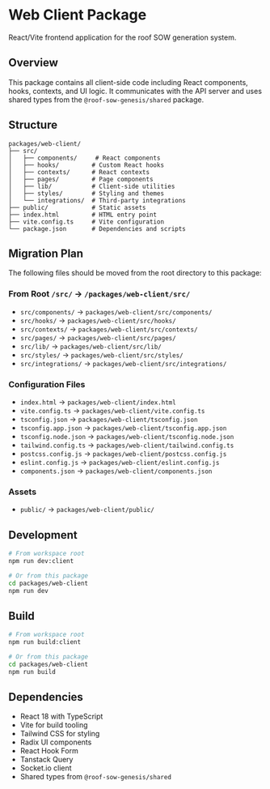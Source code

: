 # Web Client Package

React/Vite frontend application for the roof SOW generation system.

## Overview

This package contains all client-side code including React components, hooks, contexts, and UI logic. It communicates with the API server and uses shared types from the `@roof-sow-genesis/shared` package.

## Structure

```
packages/web-client/
├── src/
│   ├── components/     # React components
│   ├── hooks/         # Custom React hooks  
│   ├── contexts/      # React contexts
│   ├── pages/         # Page components
│   ├── lib/           # Client-side utilities
│   ├── styles/        # Styling and themes
│   └── integrations/  # Third-party integrations
├── public/            # Static assets
├── index.html         # HTML entry point
├── vite.config.ts     # Vite configuration
└── package.json       # Dependencies and scripts
```

## Migration Plan

The following files should be moved from the root directory to this package:

### From Root `/src/` → `/packages/web-client/src/`
- `src/components/` → `packages/web-client/src/components/`
- `src/hooks/` → `packages/web-client/src/hooks/`
- `src/contexts/` → `packages/web-client/src/contexts/`
- `src/pages/` → `packages/web-client/src/pages/`
- `src/lib/` → `packages/web-client/src/lib/`
- `src/styles/` → `packages/web-client/src/styles/`
- `src/integrations/` → `packages/web-client/src/integrations/`

### Configuration Files
- `index.html` → `packages/web-client/index.html`
- `vite.config.ts` → `packages/web-client/vite.config.ts`
- `tsconfig.json` → `packages/web-client/tsconfig.json`
- `tsconfig.app.json` → `packages/web-client/tsconfig.app.json`
- `tsconfig.node.json` → `packages/web-client/tsconfig.node.json`
- `tailwind.config.ts` → `packages/web-client/tailwind.config.ts`
- `postcss.config.js` → `packages/web-client/postcss.config.js`
- `eslint.config.js` → `packages/web-client/eslint.config.js`
- `components.json` → `packages/web-client/components.json`

### Assets
- `public/` → `packages/web-client/public/`

## Development

```bash
# From workspace root
npm run dev:client

# Or from this package
cd packages/web-client
npm run dev
```

## Build

```bash
# From workspace root
npm run build:client

# Or from this package  
cd packages/web-client
npm run build
```

## Dependencies

- React 18 with TypeScript
- Vite for build tooling
- Tailwind CSS for styling
- Radix UI components
- React Hook Form
- Tanstack Query
- Socket.io client
- Shared types from `@roof-sow-genesis/shared`
